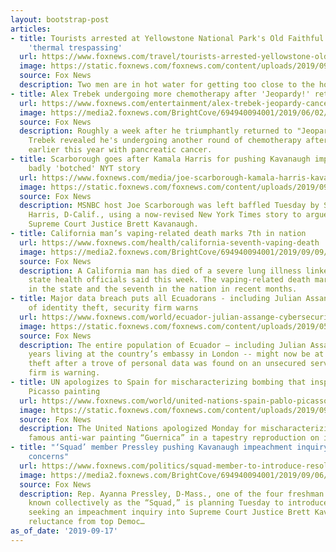 ```yaml
---
layout: bootstrap-post
articles:
- title: Tourists arrested at Yellowstone National Park's Old Faithful geyser for
    'thermal trespassing'
  url: https://www.foxnews.com/travel/tourists-arrested-yellowstone-old-faithful-geyser
  image: https://static.foxnews.com/foxnews.com/content/uploads/2019/09/old-faithful-1-Facebook.jpg
  source: Fox News
  description: Two men are in hot water for getting too close to the hot water.
- title: Alex Trebek undergoing more chemotherapy after 'Jeopardy!' return
  url: https://www.foxnews.com/entertainment/alex-trebek-jeopardy-cancer-chemotherapy
  image: https://media2.foxnews.com/BrightCove/694940094001/2019/06/02/694940094001_6043715585001_6043714384001-vs.jpg
  source: Fox News
  description: Roughly a week after he triumphantly returned to "Jeopardy!," Alex
    Trebek revealed he's undergoing another round of chemotherapy after he was diagnosed
    earlier this year with pancreatic cancer.
- title: Scarborough goes after Kamala Harris for pushing Kavanaugh impeachment despite
    badly 'botched' NYT story
  url: https://www.foxnews.com/media/joe-scarborough-kamala-harris-kavanaugh-impeachment
  image: https://static.foxnews.com/foxnews.com/content/uploads/2019/09/Scarborough-split.jpg
  source: Fox News
  description: MSNBC host Joe Scarborough was left baffled Tuesday by Sen. Kamala
    Harris, D-Calif., using a now-revised New York Times story to argue for the impeachment
    Supreme Court Justice Brett Kavanaugh.
- title: California man’s vaping-related death marks 7th in nation
  url: https://www.foxnews.com/health/california-seventh-vaping-death
  image: https://media2.foxnews.com/BrightCove/694940094001/2019/09/09/694940094001_6084656956001_6084655057001-vs.jpg
  source: Fox News
  description: A California man has died of a severe lung illness linked to vaping,
    state health officials said this week. The vaping-related death marks the second
    in the state and the seventh in the nation in recent months.
- title: Major data breach puts all Ecuadorans - including Julian Assange - at risk
    of identity theft, security firm warns
  url: https://www.foxnews.com/world/ecuador-julian-assange-cybersecurity-identity-theft
  image: https://static.foxnews.com/foxnews.com/content/uploads/2019/05/ContentBroker_contentid-5c04365a194e4debade87543bbc0804d.png
  source: Fox News
  description: The entire population of Ecuador – including Julian Assange, who spent
    years living at the country’s embassy in London -- might now be at risk of identity
    theft after a trove of personal data was found on an unsecured server, a cybersecurity
    firm is warning.
- title: UN apologizes to Spain for mischaracterizing bombing that inspired famous
    Picasso painting
  url: https://www.foxnews.com/world/united-nations-spain-pablo-picasso-guernica
  image: https://static.foxnews.com/foxnews.com/content/uploads/2019/09/Guernica.jpg
  source: Fox News
  description: The United Nations apologized Monday for mischaracterizing Pablo Picasso’s
    famous anti-war painting “Guernica” in a tapestry reproduction on its website.
- title: "‘Squad’ member Pressley pushing Kavanaugh impeachment inquiry, despite allegation
    concerns"
  url: https://www.foxnews.com/politics/squad-member-to-introduce-resolution-for-kavanaugh-impeachment-inquiry
  image: https://media2.foxnews.com/BrightCove/694940094001/2019/09/06/694940094001_6084101501001_6084103263001-vs.jpg
  source: Fox News
  description: Rep. Ayanna Pressley, D-Mass., one of the four freshman congresswomen
    known collectively as the “Squad,” is planning Tuesday to introduce a resolution
    seeking an impeachment inquiry into Supreme Court Justice Brett Kavanaugh, despite
    reluctance from top Democ…
as_of_date: '2019-09-17'
---
```


